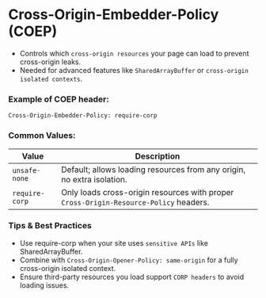 # Cross-Origin-Embedder-Policy (COEP)

- Controls which `cross-origin resources` your page can load to prevent cross-origin leaks.
- Needed for advanced features like `SharedArrayBuffer` or `cross-origin isolated contexts`.
  
### Example of COEP header:

    Cross-Origin-Embedder-Policy: require-corp

### Common Values:

| Value          | Description                                                                           |
| -------------- | ------------------------------------------------------------------------------------- |
| `unsafe-none`  | Default; allows loading resources from any origin, no extra isolation.                |
| `require-corp` | Only loads cross-origin resources with proper `Cross-Origin-Resource-Policy` headers. |

### Tips & Best Practices

- Use require-corp when your site uses `sensitive APIs` like SharedArrayBuffer.
- Combine with `Cross-Origin-Opener-Policy: same-origin` for a fully cross-origin isolated context.
- Ensure third-party resources you load support `CORP headers` to avoid loading issues.
